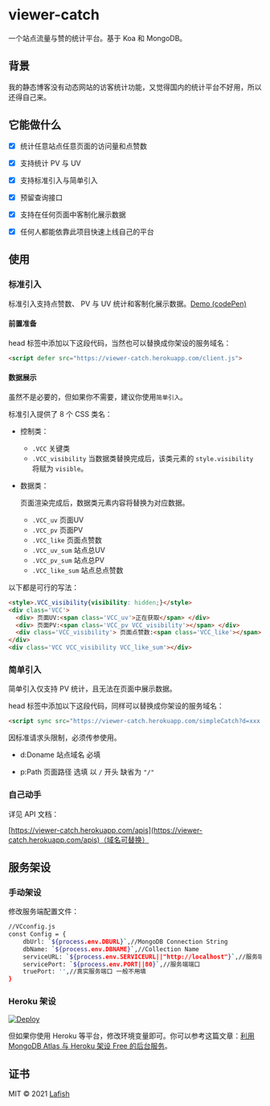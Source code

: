 # viewer-catch

一个站点流量与赞的统计平台。基于 Koa 和 MongoDB。

## 背景

我的静态博客没有动态网站的访客统计功能，又觉得国内的统计平台不好用，所以还得自己来。

## 它能做什么

- [x] 统计任意站点任意页面的访问量和点赞数

- [x] 支持统计 PV 与 UV

- [x] 支持标准引入与简单引入

- [x] 预留查询接口

- [x] 支持在任何页面中客制化展示数据

- [x] 任何人都能依靠此项目快速上线自己的平台

## 使用

### 标准引入

标准引入支持点赞数、 PV 与 UV 统计和客制化展示数据。[Demo (codePen)](https://codepen.io/leuki/pen/LYjdbYm)

#### 前置准备

head 标签中添加以下这段代码，当然也可以替换成你架设的服务域名：

```html
<script defer src="https://viewer-catch.herokuapp.com/client.js">
```

#### 数据展示

虽然不是必要的，但如果你不需要，建议你使用`简单引入`。

标准引入提供了 8 个 CSS 类名：

- 控制类：

  - `.VCC` 关键类
  - `.VCC_visibility`  当数据类替换完成后，该类元素的 `style.visibility` 将赋为 `visible`。

- 数据类：

  页面渲染完成后，数据类元素内容将替换为对应数据。

  - `.VCC_uv` 页面UV
  - `.VCC_pv` 页面PV
  - `.VCC_like` 页面点赞数
  - `.VCC_uv_sum` 站点总UV
  - `.VCC_pv_sum` 站点总PV
  - `.VCC_like_sum` 站点总点赞数

以下都是可行的写法：

```html
<style>.VCC_visibility{visibility: hidden;}</style>
<div class='VCC'>
  <div> 页面UV:<span class='VCC_uv'>正在获取</span> </div>
  <div> 页面PV:<span class='VCC_pv VCC_visibility'></span> </div>
  <div class='VCC_visibility'> 页面点赞数:<span class='VCC_like'></span> </div>
</div>
<div class='VCC VCC_visibility VCC_like_sum'></div>
```

### 简单引入

简单引入仅支持 PV 统计，且无法在页面中展示数据。

head 标签中添加以下这段代码，同样可以替换成你架设的服务域名：

```html
<script sync src="https://viewer-catch.herokuapp.com/simpleCatch?d=xxx.com&p=/path">
```

因标准请求头限制，必须传参使用。

- d:Doname 站点域名 必填

- p:Path 页面路径 选填 以 `/` 开头 缺省为 `"/"`

### 自己动手

详见 API 文档：

[https://viewer-catch.herokuapp.com/apis](https://viewer-catch.herokuapp.com/apis)（域名可替换）

## 服务架设

### 手动架设

修改服务端配置文件：

```bash
//VCconfig.js
const Config = {
    dbUrl: `${process.env.DBURL}`,//MongoDB Connection String
    dbName: `${process.env.DBNAME}`,//Collection Name
    serviceURL: `${process.env.SERVICEURL||"http://localhost"}`,//服务端URL
    servicePort: `${process.env.PORT||80}`,//服务端端口
    truePort: '',//真实服务端口 一般不用填
}
```

### Heroku 架设

[![Deploy](https://www.herokucdn.com/deploy/button.png)](https://dashboard.heroku.com/new?template=https://github.com/LeUKi/viewer-catch)

但如果你使用 Heroku 等平台，修改环境变量即可。你可以参考这篇文章：[利用 MongoDB Atlas 与 Heroku 架设 Free 的后台服务](https://lafish.fun/freedom-service/)。

## 证书

MIT © 2021 [Lafish](http://lafish.fun/)
